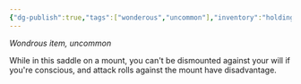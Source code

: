 ```yaml
---
{"dg-publish":true,"tags":["wonderous","uncommon"],"inventory":"holding","permalink":"/campaigns/a-dance-of-matter/items/saddle-of-the-cavalier/","dgPassFrontmatter":true}
---
```


_Wondrous item, uncommon_

While in this saddle on a mount, you can't be dismounted against your will if you're conscious, and attack rolls against the mount have disadvantage.